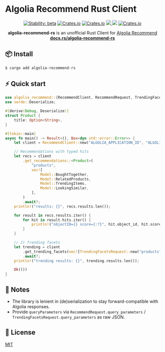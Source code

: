 # Algolia Recommend Rust Client

<p align="center">
  <!-- Stability -->
  <a href="https://crates.io/crates/algolia-recommend-rs"><img alt="Stability: beta" src="https://img.shields.io/badge/stability-beta-f4d03f.svg" /></a>
  <!-- Version -->
  <a href="https://crates.io/crates/algolia-recommend-rs"><img alt="Crates.io" src="https://img.shields.io/crates/v/algolia-recommend-rs"></a>
  <!-- Downloads -->
  <a href="https://crates.io/crates/algolia-recommend-rs"><img alt="Crates.io" src="https://img.shields.io/crates/d/algolia-recommend-rs"></a>
  <!-- Tests -->
  <a href="https://github.com/raed667/algolia-recommend-rs/actions/workflows/ci.yml"><img src="https://github.com/raed667/algolia-recommend-rs/actions/workflows/ci.yml/badge.svg" /></>
  <!-- codecov <a href="https://codecov.io/gh/raed667/algolia-recommend-rs"><img src="https://codecov.io/gh/raed667/algolia-recommend-rs/branch/main/graph/badge.svg?token=6IH3LQRXNH"/></a> -->
  <!-- Docs -->
  <a href="https://docs.rs/algolia-recommend-rs"><img src="https://docs.rs/algolia-recommend-rs/badge.svg"/></a>
  <!-- license -->
  <a href="https://crates.io/crates/algolia-recommend-rs"><img alt="Crates.io" src="https://img.shields.io/crates/l/algolia-recommend-rs"></a>
</p>

<p align="center">
    <b>algolia-recommend-rs</b> is an unofficial Rust Client for <a href="https://www.algolia.com/doc/rest-api/recommend/get-recommendations">Algolia Recommend</a>
    <br>
     <a href="https://docs.rs/algolia-recommend-rs/latest/algolia-recommend-rs/"><strong>docs.rs/algolia-recommend-rs</strong></a>
</p>

## 📦 Install

```sh
$ cargo add algolia-recommend-rs
```

## ⚡️ Quick start

```rust
use algolia_recommend::{RecommendClient, RecommendRequest, TrendingFacetsRequest};
use serde::Deserialize;

#[derive(Debug, Deserialize)]
struct Product {
    title: Option<String>,
}

#[tokio::main]
async fn main() -> Result<(), Box<dyn std::error::Error>> {
    let client = RecommendClient::new("ALGOLIA_APPLICATION_ID", "ALGOLIA_API_KEY");

    // Recommendations with typed hits
    let recs = client
        .get_recommendations::<Product>(
            "products",
            vec![
                Model::BoughtTogether,
                Model::RelatedProducts,
                Model::TrendingItems,
                Model::LookingSimilar,
            ],
        )
        .await?;
    println!("results: {}", recs.results.len());

    for result in recs.results.iter() {
        for hit in result.hits.iter() {
            println!("objectID={} score={:?}", hit.object_id, hit.score);
        }
    }

    // 2) Trending facets
    let trending = client
        .get_trending_facets(vec![TrendingFacetsRequest::new("products", "category")])
        .await?;
    println!("trending results: {}", trending.results.len());

    Ok(())
}
```

## 🦀 Notes

- The library is lenient in (de)serialization to stay forward-compatible with Algolia responses.
- Provide `queryParameters` via `RecommendRequest.query_parameters` / `TrendingFacetsRequest.query_parameters` as raw JSON.

## 📜 License

[MIT](LICENSE)
